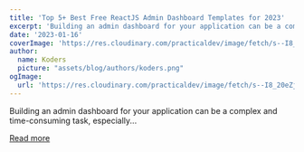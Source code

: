 ```yaml
---
title: 'Top 5+ Best Free ReactJS Admin Dashboard Templates for 2023'
excerpt: 'Building an admin dashboard for your application can be a complex and time-consuming task, especially...'
date: '2023-01-16'
coverImage: 'https://res.cloudinary.com/practicaldev/image/fetch/s--I8_20eZj--/c_imagga_scale,f_auto,fl_progressive,h_420,q_auto,w_1000/https://dev-to-uploads.s3.amazonaws.com/uploads/articles/5r5ykuprr948es4600yv.png'
author:
  name: Koders
  picture: "assets/blog/authors/koders.png"
ogImage:
  url: 'https://res.cloudinary.com/practicaldev/image/fetch/s--I8_20eZj--/c_imagga_scale,f_auto,fl_progressive,h_420,q_auto,w_1000/https://dev-to-uploads.s3.amazonaws.com/uploads/articles/5r5ykuprr948es4600yv.png'
---
```


Building an admin dashboard for your application can be a complex and time-consuming task, especially...

[Read more](https://dev.to/fredy/top-5-best-free-reactjs-admin-dashboard-templates-for-2023-1eh7)
